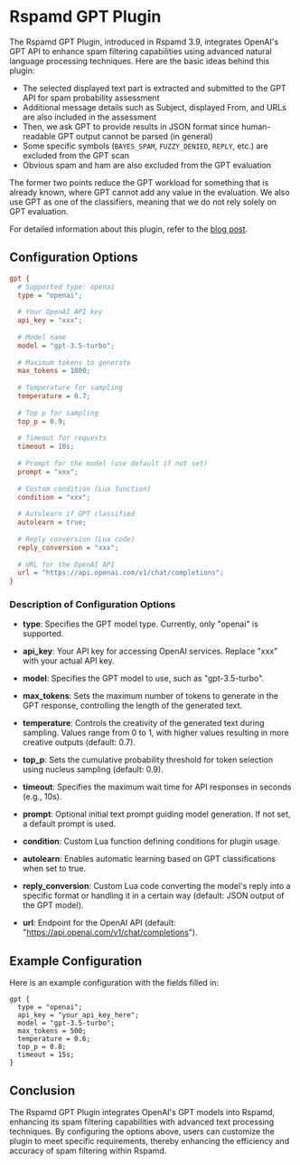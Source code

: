 # Rspamd GPT Plugin

The Rspamd GPT Plugin, introduced in Rspamd 3.9, integrates OpenAI's GPT API to enhance spam filtering capabilities using advanced natural language processing techniques. Here are the basic ideas behind this plugin:

* The selected displayed text part is extracted and submitted to the GPT API for spam probability assessment
* Additional message details such as Subject, displayed From, and URLs are also included in the assessment
* Then, we ask GPT to provide results in JSON format since human-readable GPT output cannot be parsed (in general)
* Some specific symbols (`BAYES_SPAM`, `FUZZY_DENIED`, `REPLY`, etc.) are excluded from the GPT scan
* Obvious spam and ham are also excluded from the GPT evaluation

The former two points reduce the GPT workload for something that is already known, where GPT cannot add any value in the evaluation. We also use GPT as one of the classifiers, meaning that we do not rely solely on GPT evaluation.

For detailed information about this plugin, refer to the [blog post](https://rspamd.com/misc/2024/07/03/gpt.html).

## Configuration Options

```ini
gpt {
  # Supported type: openai
  type = "openai";
  
  # Your OpenAI API key
  api_key = "xxx";
  
  # Model name
  model = "gpt-3.5-turbo";
  
  # Maximum tokens to generate
  max_tokens = 1000;
  
  # Temperature for sampling
  temperature = 0.7;
  
  # Top p for sampling
  top_p = 0.9;
  
  # Timeout for requests
  timeout = 10s;
  
  # Prompt for the model (use default if not set)
  prompt = "xxx";
  
  # Custom condition (Lua function)
  condition = "xxx";
  
  # Autolearn if GPT classified
  autolearn = true;
  
  # Reply conversion (Lua code)
  reply_conversion = "xxx";
  
  # URL for the OpenAI API
  url = "https://api.openai.com/v1/chat/completions";
}
```

### Description of Configuration Options

- **type**: Specifies the GPT model type. Currently, only "openai" is supported.
  
- **api_key**: Your API key for accessing OpenAI services. Replace "xxx" with your actual API key.

- **model**: Specifies the GPT model to use, such as "gpt-3.5-turbo".

- **max_tokens**: Sets the maximum number of tokens to generate in the GPT response, controlling the length of the generated text.

- **temperature**: Controls the creativity of the generated text during sampling. Values range from 0 to 1, with higher values resulting in more creative outputs (default: 0.7).

- **top_p**: Sets the cumulative probability threshold for token selection using nucleus sampling (default: 0.9).

- **timeout**: Specifies the maximum wait time for API responses in seconds (e.g., 10s).

- **prompt**: Optional initial text prompt guiding model generation. If not set, a default prompt is used.

- **condition**: Custom Lua function defining conditions for plugin usage.

- **autolearn**: Enables automatic learning based on GPT classifications when set to true.

- **reply_conversion**: Custom Lua code converting the model's reply into a specific format or handling it in a certain way (default: JSON output of the GPT model).

- **url**: Endpoint for the OpenAI API (default: "https://api.openai.com/v1/chat/completions").

## Example Configuration

Here is an example configuration with the fields filled in:

```hcl
gpt {
  type = "openai";
  api_key = "your_api_key_here";
  model = "gpt-3.5-turbo";
  max_tokens = 500;
  temperature = 0.6;
  top_p = 0.8;
  timeout = 15s;
}
```

## Conclusion

The Rspamd GPT Plugin integrates OpenAI's GPT models into Rspamd, enhancing its spam filtering capabilities with advanced text processing techniques. By configuring the options above, users can customize the plugin to meet specific requirements, thereby enhancing the efficiency and accuracy of spam filtering within Rspamd.
